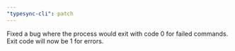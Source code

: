 ```yaml
---
"typesync-cli": patch
---
```


Fixed a bug where the process would exit with code 0 for failed commands. Exit code will now be 1 for errors.
